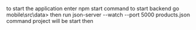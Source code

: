 to start the application enter npm start command
to start backend  go mobile\src\data> then run json-server --watch --port 5000 products.json command 
project will be start  then 
